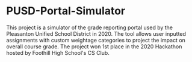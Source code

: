 # PUSD-Portal-Simulator
This project is a simulator of the grade reporting portal used by the Pleasanton Unified School District in 2020. The tool allows user inputted assignments with custom weightage categories to project the impact on overall course grade. The project won 1st place in the 2020 Hackathon hosted by Foothill High School's CS Club.
